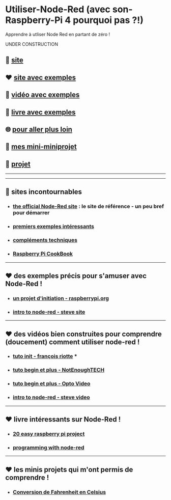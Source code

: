 # Utiliser-Node-Red (avec son-Raspberry-Pi 4 pourquoi pas ?!)
Apprendre à utliser Node Red en partant de zéro !

UNDER CONSTRUCTION

## 🌈 [site](#site_officiel)

## ❤️ [site avec exemples](#site_exemple)

## 🚀 [vidéo avec exemples](#video_exemple)

## 📢 [livre avec exemples](#livre_exemple)

## 🌐 [pour aller plus loin](#loin)

## 🔱 [mes mini-miniprojet](#mini_projet)

## 👷 [projet](#projet)


------------------------------------------------------------------------------------------------
------------------------------------------------------------------------------------------------

## <a name="site_officiel"></a> 🌈 sites incontournables
* ### [the official Node-Red site](https://nodered.org/) : le site de référence - un peu bref pour démarrer
* ### [premiers exemples intéressants](http://noderedguide.com/)
* ### [compléments techniques](http://webge.dyndns-server.com/dokuwiki/doku.php?id=raspberrypi:linux:nodered)
* ### [Raspberry Pi CookBook](http://shop.oreilly.com/product/0636920196372.do)

------------------------------------------------------------------------------------------------

## <a name="site_exemple"></a> ❤️ des exemples précis pour s'amuser avec Node-Red !
* ### [un projet d'initiation - raspberrypi.org](https://projects.raspberrypi.org/en/projects/getting-started-with-node-red)
* ### [intro to node-red - steve site](http://www.steves-internet-guide.com/node-red-overview/)


------------------------------------------------------------------------------------------------

## <a name="video_exemple"></a> ❤️ des vidéos bien construites pour comprendre (doucement) comment utiliser node-red !
* ### [tuto init - françois riotte](https://www.youtube.com/watch?v=etvfGr7nEL8&t=3s) *
* ### [tuto begin et plus - NotEnoughTECH](https://www.youtube.com/watch?v=AGMNEEQWEhQ&list=PLDoIcTNj_voXjx4nR_oXpZg1aiPytNgzC)
* ### [tuto begin et plus - Opto Video](https://www.youtube.com/watch?v=3AR432bguOY)
* ### [intro to node-red - steve video](https://www.youtube.com/watch?v=eZUSQ1y6kSM&list=PLk0D2S-fqJ7YvR1wrpl8A4mhtBbYOlsE4)


------------------------------------------------------------------------------------------------

## <a name="livre_exemple"></a> ❤️ livre intéressants sur Node-Red !
* ### [20 easy raspberry pi project](https://www.amazon.fr/20-Easy-Raspberry-Pi-Projects-ebook/dp/B072SRG17P)
* ### [programming with node-red](https://www.elektormagazine.com/news/review-programming-node-red)

------------------------------------------------------------------------------------------------

## <a name="mini_projet"></a> ❤️ les minis projets qui m'ont permis de comprendre !
* ### [Conversion de Fahrenheit en Celsius](https://github.com/Math13Net/Utiliser-Node-Red/blob/master/conversion_F_C.json)

